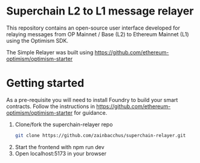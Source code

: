 # Superchain L2 to L1 message relayer
This repository contains an open-source user interface developed for relaying messages from OP Mainnet / Base (L2) to Ethereum Mainnet (L1) using the Optimism SDK. 

The Simple Relayer was built using https://github.com/ethereum-optimism/optimism-starter

# Getting started 

As a pre-requisite you will need to install Foundry to build your smart contracts. Follow the instructions in https://github.com/ethereum-optimism/optimism-starter for guidance. 

1. Clone/fork the superchain-relayer repo
   ```sh
   git clone https://github.com/zainbacchus/superchain-relayer.git
   ```
2. Start the frontend with npm run dev
3. Open localhost:5173 in your browser
